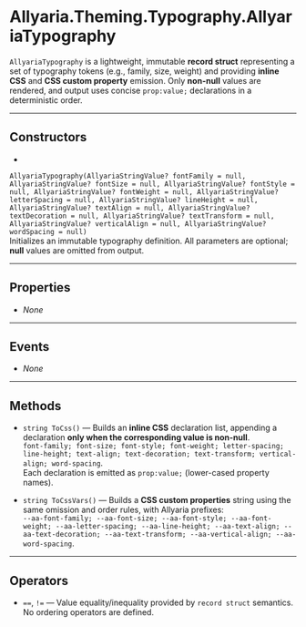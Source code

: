 # Allyaria.Theming.Typography.AllyariaTypography

`AllyariaTypography` is a lightweight, immutable **record struct** representing a set of typography tokens
(e.g., family, size, weight) and providing **inline CSS** and **CSS custom property** emission. Only **non-null**
values are rendered, and output uses concise `prop:value;` declarations in a deterministic order.

---

## Constructors

*

`AllyariaTypography(AllyariaStringValue? fontFamily = null, AllyariaStringValue? fontSize = null, AllyariaStringValue? fontStyle = null, AllyariaStringValue? fontWeight = null, AllyariaStringValue? letterSpacing = null, AllyariaStringValue? lineHeight = null, AllyariaStringValue? textAlign = null, AllyariaStringValue? textDecoration = null, AllyariaStringValue? textTransform = null, AllyariaStringValue? verticalAlign = null, AllyariaStringValue? wordSpacing = null)`  
Initializes an immutable typography definition. All parameters are optional; **null** values are omitted from output.

---

## Properties

* *None*

---

## Events

* *None*

---

## Methods

* `string ToCss()` — Builds an **inline CSS** declaration list, appending a declaration **only when the corresponding
  value is non-null**.  
  `font-family; font-size; font-style; font-weight; letter-spacing; line-height; text-align; text-decoration; text-transform; vertical-align; word-spacing`.  
  Each declaration is emitted as `prop:value;` (lower-cased property names).

* `string ToCssVars()` — Builds a **CSS custom properties** string using the same omission and order rules, with
  Allyaria prefixes:  
  `--aa-font-family; --aa-font-size; --aa-font-style; --aa-font-weight; --aa-letter-spacing; --aa-line-height; --aa-text-align; --aa-text-decoration; --aa-text-transform; --aa-vertical-align; --aa-word-spacing`.

---

## Operators

* `==`, `!=` — Value equality/inequality provided by `record struct` semantics. No ordering operators are defined.
